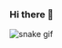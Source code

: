 ### Hi there 👋
![snake gif](https://github.com/아이디/아이디/blob/output/github-contribution-grid-snake.svg)
